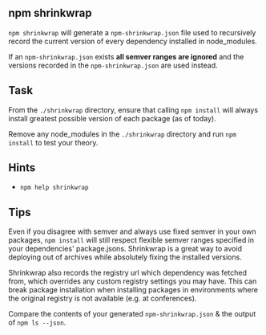 ## npm shrinkwrap

`npm shrinkwrap` will generate a `npm-shrinkwrap.json` file used to
recursively record the current version of every dependency installed in
node_modules.

If an `npm-shrinkwrap.json` exists **all semver ranges are ignored** and
the versions recorded in the `npm-shrinkwrap.json` are used instead.

## Task

From the `./shrinkwrap` directory, ensure that calling `npm install`
will always install greatest possible version of each package (as of 
today).

Remove any node_modules in the `./shrinkwrap` directory and run
`npm install` to test your theory.

## Hints

* `npm help shrinkwrap`

## Tips

Even if you disagree with semver and always use fixed semver in your own
packages, `npm install` will still respect flexible semver ranges
specified in your dependencies' package.jsons. Shrinkwrap is a great way
to avoid deploying out of archives while absolutely fixing the installed
versions.

Shrinkwrap also records the registry url which dependency was fetched
from, which overrides any custom registry settings you may have. This
can break package installation when installing packages in environments
where the original registry is not available (e.g. at conferences).

Compare the contents of your generated `npm-shrinkwrap.json` & the
output of `npm ls --json`.
